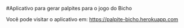 #Aplicativo para gerar palpites para o jogo do Bicho

Você pode visitar o aplicativo em: https://palpite-bicho.herokuapp.com
